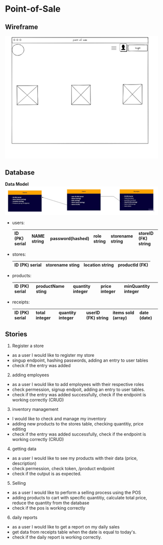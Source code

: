 # Point-of-Sale

## Wireframe

![hompage](./assets/home.png)

## Database

**Data Model**
![data model](./assets/Data-Modeling.jpg)

- users:

  | ID (PK) serial | NAME string | password(hashed) | role string | storename string | storeID (FK) string |
  | -------------- | ----------- | ---------------- | ----------- | ---------------- | ------------------- |

- stores:

  | ID (PK) serial | storename sting | location string | productId (FK) |
  | -------------- | --------------- | --------------- | -------------- |

- products:

  | ID (PK) serial | productName sting | quantity integer | price integer | minQuantity integer|
  | -------------- | ---------- | --------------- | ------------- | ------------- |

- receipts:

  | ID (PK) serial | total integer | quantity integer | userID (FK) string | items sold (array) | date (date) |
  | -------------- | ------------ | --------------- | ------------------ | ------------------ | ----------- |

## Stories

1. Register a store

- as a user I would like to register my store
- singup endpoint, hashing passwords, adding an entry to user tables
- check if the entry was added

2. adding employees

- as a user I would like to add employees with their respective roles
- check permession, signup endpoit, adding an entry to user tables.
- check if the entry was added successfully, check if the endpoint is working correctly (CRUD)

3. inventory management

- I would like to check and manage my inventory
- adding new products to the stores table, checking quantitiy, price editing
- check if the entry was added successfully, check if the endpoint is working correctly (CRUD)

4. getting data

- as a user I would like to see my products with their data (price, description)
- check permession, check token, /product endpoint
- check if the output is as expected.

5. Selling

- as a user I would like to perform a selling process using the POS
- adding products to cart with specific quantitiy, calculate total price, reduce the quantity from the database
- check if the pos is working correctly

6. daily reports

- as a user I would like to get a report on my daily sales
- get data from receipts table when the date is equal to today's.
- check if the daily report is working correctly.
